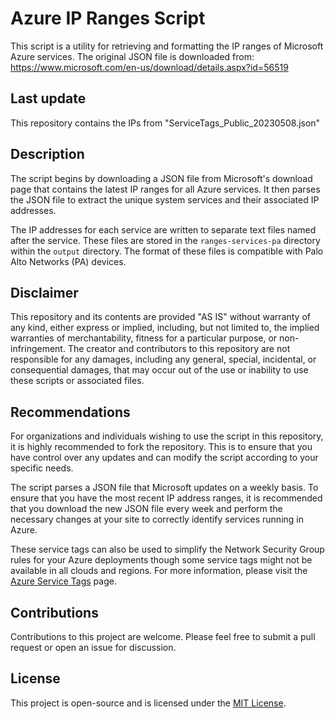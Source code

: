# Azure IP Ranges Script

This script is a utility for retrieving and formatting the IP ranges of Microsoft Azure services. 
The original JSON file is downloaded from: https://www.microsoft.com/en-us/download/details.aspx?id=56519

## Last update
This repository contains the IPs from "ServiceTags_Public_20230508.json"

## Description

The script begins by downloading a JSON file from Microsoft's download page that contains the latest IP ranges for all Azure services. It then parses the JSON file to extract the unique system services and their associated IP addresses.

The IP addresses for each service are written to separate text files named after the service. These files are stored in the `ranges-services-pa` directory within the `output` directory. The format of these files is compatible with Palo Alto Networks (PA) devices.

## Disclaimer

This repository and its contents are provided "AS IS" without warranty of any kind, either express or implied, including, but not limited to, the implied warranties of merchantability, fitness for a particular purpose, or non-infringement. The creator and contributors to this repository are not responsible for any damages, including any general, special, incidental, or consequential damages, that may occur out of the use or inability to use these scripts or associated files.

## Recommendations

For organizations and individuals wishing to use the script in this repository, it is highly recommended to fork the repository. This is to ensure that you have control over any updates and can modify the script according to your specific needs.

The script parses a JSON file that Microsoft updates on a weekly basis. To ensure that you have the most recent IP address ranges, it is recommended that you download the new JSON file every week and perform the necessary changes at your site to correctly identify services running in Azure.

These service tags can also be used to simplify the Network Security Group rules for your Azure deployments though some service tags might not be available in all clouds and regions. For more information, please visit the [Azure Service Tags](http://aka.ms/servicetags) page.

## Contributions

Contributions to this project are welcome. Please feel free to submit a pull request or open an issue for discussion.

## License

This project is open-source and is licensed under the [MIT License](LICENSE).
